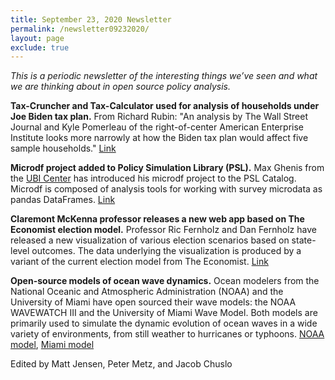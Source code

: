 ```yaml
---
title: September 23, 2020 Newsletter
permalink: /newsletter09232020/
layout: page
exclude: true
---
```

*This is a periodic newsletter of the interesting things we’ve seen and what we are thinking about in open source policy analysis.*

**Tax-Cruncher and Tax-Calculator used for analysis of households under
Joe Biden tax plan.** From Richard Rubin: "An analysis by The Wall
Street Journal and Kyle Pomerleau of the right-of-center American
Enterprise Institute looks more narrowly at how the Biden tax plan would
affect five sample
households." [Link](https://www.wsj.com/articles/how-bidens-tax-plan-might-affect-five-american-households-11599739200)

**Microdf project added to Policy Simulation Library (PSL).** Max Ghenis
from the [UBI Center](http://ubicenter.org/) has introduced his
microdf project to the PSL Catalog. Microdf is composed of analysis
tools for working with survey microdata as pandas DataFrames.
[Link](https://github.com/PSLmodels/microdf)

**Claremont McKenna professor releases a new web app based on The
Economist election model.** Professor Ric Fernholz and Dan Fernholz have
released a new visualization of various election scenarios based on
state-level outcomes. The data underlying the visualization is produced
by a variant of the current election model from The Economist.
[Link](https://www.ricardofernholz.com/election/)

**Open-source models of ocean wave dynamics.** Ocean modelers from the
National Oceanic and Atmospheric Administration (NOAA) and the
University of Miami have open sourced their wave models: the NOAA
WAVEWATCH III and the University of Miami Wave Model. Both models are
primarily used to simulate the dynamic evolution of ocean waves in a
wide variety of environments, from still weather to hurricanes or
typhoons. [NOAA model](https://github.com/NOAA-EMC/WW3), [Miami
model](https://github.com/umwm/umwm)

Edited by Matt Jensen, Peter Metz, and Jacob Chuslo


<br>

<script style="margin-left:-35px" src="//hello.aei.org/js/forms2/js/forms2.min.js"></script>
<form style="margin-left:-35px" id="mktoForm_1256"></form>
<script style="margin-left:-35px" >MktoForms2.loadForm("//app-sj19.marketo.com", "475-PBQ-971", 1256);</script>